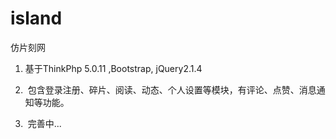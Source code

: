 # island
仿片刻网

1.  基于ThinkPhp 5.0.11 ,Bootstrap, jQuery2.1.4 

2.  包含登录注册、碎片、阅读、动态、个人设置等模块，有评论、点赞、消息通知等功能。

3.  完善中...
